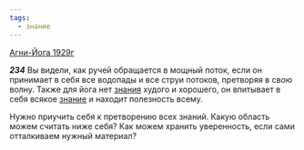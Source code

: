 ```yaml
---
tags:
  - знание
---
```


[Агни-Йога 1929г](/agni/1929)

___234___
Вы видели, как ручей обращается в мощный поток, если он принимает в себя все водопады и все струи потоков, претворяя в свою волну. Также для йога нет [знания](/tag/#[знание](/tag/#знание)) худого и хорошего, он впитывает в себя всякое [знание](/tag/#знание) и находит полезность всему.   

Нужно приучить себя к претворению всех знаний. Какую область можем считать ниже себя? Как можем хранить уверенность, если сами отталкиваем нужный материал?